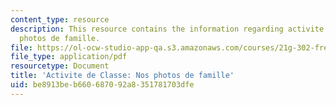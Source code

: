 ```yaml
---
content_type: resource
description: This resource contains the information regarding activite de Classe nos
  photos de famille.
file: https://ol-ocw-studio-app-qa.s3.amazonaws.com/courses/21g-302-french-ii-fall-2004/be8913beb660687092a8351781703dfe_MIT21G_302_F04_famille_E.pdf
file_type: application/pdf
resourcetype: Document
title: 'Activite de Classe: Nos photos de famille'
uid: be8913be-b660-6870-92a8-351781703dfe
---
```

